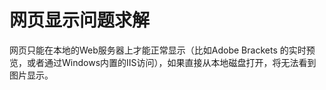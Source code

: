 # 网页显示问题求解

网页只能在本地的Web服务器上才能正常显示（比如Adobe Brackets 的实时预览，或者通过Windows内置的IIS访问），如果直接从本地磁盘打开，将无法看到图片显示。